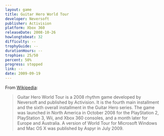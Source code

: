 ```yaml
---
layout: game
title: Guitar Hero World Tour
developer: Neversoft
publisher: Activision
platform: Xbox 360
releaseDate: 2008-10-26
howlongtobeat: 32
difficulty: --
trophyGuide: --
durationHours: --
trophies: 25/50
percent: 50%
progress: stopped
link: --
date: 2009-09-19
---
```


From [Wikipedia](https://en.wikipedia.org/wiki/Guitar_Hero_World_Tour):

> Guitar Hero World Tour is a 2008 rhythm game developed by Neversoft and published by Activision. It is the fourth main installment and the sixth overall installment in the Guitar Hero series. The game was launched in North America in October 2008 for the PlayStation 2, PlayStation 3, Wii, and Xbox 360 consoles, and a month later for Europe and Australia. A version of World Tour for Microsoft Windows and Mac OS X was published by Aspyr in July 2009.
